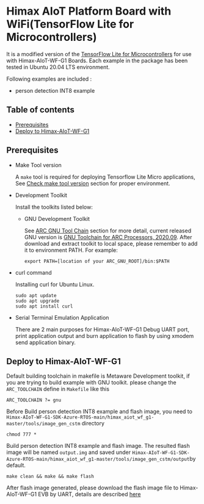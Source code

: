 # Himax AIoT Platform Board with WiFi(TensorFlow Lite for Microcontrollers)
It is a modified version of the [TensorFlow Lite for Microcontrollers](https://github.com/tensorflow/tensorflow/tree/master/tensorflow/lite/micro) for use with Himax-AIoT-WF-G1 Boards. Each example in the package has been tested in Ubuntu 20.04 LTS environment.

Following examples are included :
- person detection INT8 example

## Table of contents
  - [Prerequisites](#prerequisites)
  - [Deploy to Himax-AIoT-WF-G1](#deploy-to-Himax-AIoT-WF-G1)    

## Prerequisites
- Make Tool version

  A `make` tool is required for deploying Tensorflow Lite Micro applications, See
[Check make tool version](https://github.com/tensorflow/tensorflow/blob/master/tensorflow/lite/micro/tools/make/targets/arc/README.md#make-tool)
section for proper environment.

- Development Toolkit

  Install the toolkits listed below:

  - GNU Development Toolkit

    See
[ARC GNU Tool Chain](https://github.com/foss-for-synopsys-dwc-arc-processors/toolchain) section for more detail, current released GNU version is [GNU Toolchain for ARC Processors, 2020.09](https://github.com/foss-for-synopsys-dwc-arc-processors/toolchain/releases/download/arc-2020.09-release/arc_gnu_2020.09_prebuilt_elf32_le_linux_install.tar.gz). After download and extract toolkit to local space, please remember to add it to environment PATH. For example:

    ```
    export PATH=[location of your ARC_GNU_ROOT]/bin:$PATH
    ```

- curl command

  Installing curl for Ubuntu Linux.
  ```
  sudo apt update
  sudo apt upgrade
  sudo apt install curl
  ```
- Serial Terminal Emulation Application

  There are 2 main purposes for Himax-AIoT-WF-G1 Debug UART port, print application output and burn application to flash by using xmodem send application binary.

## Deploy to Himax-AIoT-WF-G1

Default building toolchain in makefile is Metaware Development toolkit, if you are trying to build example with GNU toolkit. please change the `ARC_TOOLCHAIN` define in `Makefile` like this

```
ARC_TOOLCHAIN ?= gnu
```

Before Build person detection INT8 example and flash image, you need to `Himax-AIoT-WF-G1-SDK-Azure-RTOS-main/himax_aiot_wf_g1-master/tools/image_gen_cstm` directory
```
chmod 777 *
```
Build person detection INT8 example and flash image. The resulted flash image will be named `output.img` and saved under `Himax-AIoT-WF-G1-SDK-Azure-RTOS-main/himax_aiot_wf_g1-master/tools/image_gen_cstm/output`by default.
```
make clean && make && make flash 
```
After flash image generated, please download the flash image file to Himax-AIoT-WF-G1 EVB by UART, details are described [here](https://github.com/HimaxWiseEyePlus/Himax-AIoT-WF-G1-SDK-Azure-RTOS-main/blob/master/Himax-AIoT-WF-G1_user_guide/README.md#flash-image-via-ota-tool-update)

